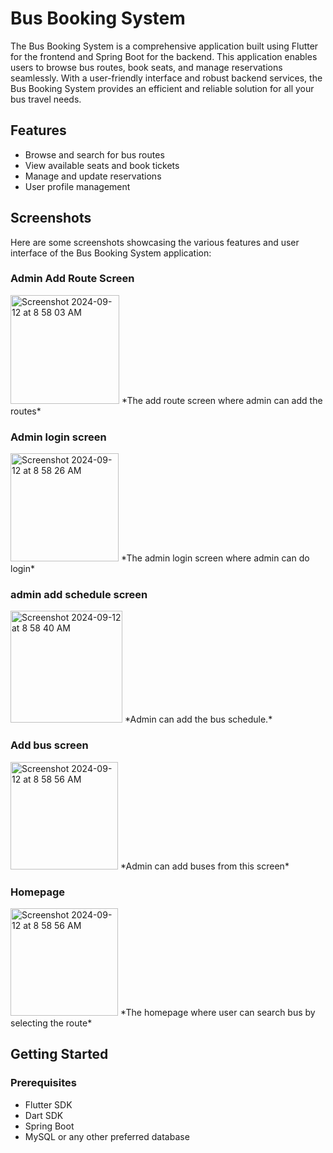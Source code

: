# Bus Booking System

The Bus Booking System is a comprehensive application built using Flutter for the frontend and Spring Boot for the backend. This application enables users to browse bus routes, book seats, and manage reservations seamlessly. With a user-friendly interface and robust backend services, the Bus Booking System provides an efficient and reliable solution for all your bus travel needs.

## Features

- Browse and search for bus routes
- View available seats and book tickets
- Manage and update reservations
- User profile management

## Screenshots

Here are some screenshots showcasing the various features and user interface of the Bus Booking System application:

### Admin Add Route Screen
<img width="174" alt="Screenshot 2024-09-12 at 8 58 03 AM" src="https://github.com/user-attachments/assets/d7170395-10dd-4534-a6d1-95a2d041d893">
*The add route screen where admin can add the routes*

### Admin login screen
<img width="173" alt="Screenshot 2024-09-12 at 8 58 26 AM" src="https://github.com/user-attachments/assets/5efc936e-1476-4963-87d4-fb7c4a15bede">
*The admin login screen where admin can do login*

### admin add schedule screen
<img width="179" alt="Screenshot 2024-09-12 at 8 58 40 AM" src="https://github.com/user-attachments/assets/41ca06f2-dbf0-473f-ab45-d7a43bf71971">
*Admin can add the bus schedule.*

### Add bus screen
<img width="172" alt="Screenshot 2024-09-12 at 8 58 56 AM" src="https://github.com/user-attachments/assets/213da4ae-589f-4b1f-83ad-f7dc99abe32c">
*Admin can add buses from this screen*

### Homepage
<img width="172" alt="Screenshot 2024-09-12 at 8 58 56 AM" src="https://github.com/user-attachments/assets/59878573-29f3-4158-9948-a00fd7725e26">
*The homepage where user can search bus by selecting the route*

## Getting Started

### Prerequisites

- Flutter SDK
- Dart SDK
- Spring Boot
- MySQL or any other preferred database

